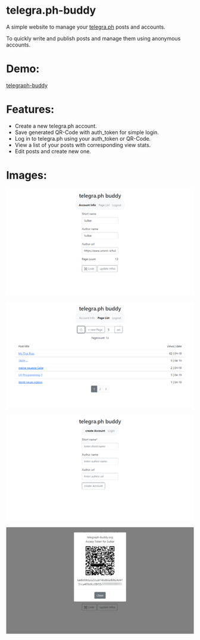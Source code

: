 # telegra.ph-buddy
A simple website to manage your [telegra.ph](https://telegra.ph/) posts and accounts.

To quickly write and publish posts and manage them using anonymous accounts.

# Demo:
[telegraph-buddy](https://telegraph-buddy.unsere-schule.org/)

# Features:
- Create a new telegra.ph account.
- Save generated QR-Code with auth_token for simple login.
- Log in to telegra.ph using your auth_token or QR-Code.
- View a list of your posts with corresponding view stats.
- Edit posts and create new one.

# Images:

![](images/tbuddy2.png)

![](images/tbuddy1.png)

![](images/tbuddy3.png)

![](images/tbuddy4.png)

